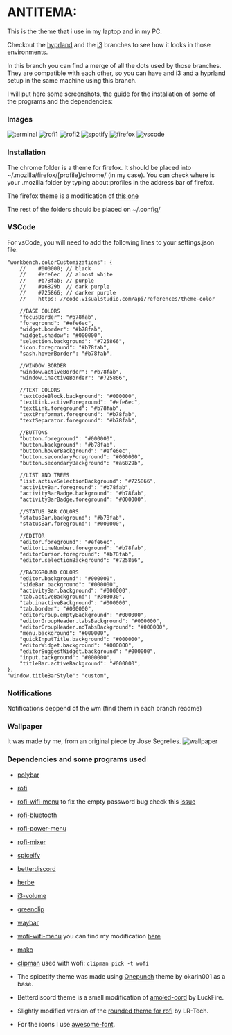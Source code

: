 # ANTITEMA:

This is the theme that i use in my laptop and in my PC.

Checkout the [hyprland](https://github.com/antipersona/ANTITEMA/tree/Hyprland) and the [i3](https://github.com/antipersona/ANTITEMA/tree/i3) branches to see how it looks in those environments.

In this branch you can find a merge of all the dots used by those branches. They are compatible with each other, so you can have and i3 and a hyprland setup in the same machine using this branch.

I will put here some screenshots, the guide for the installation of some of the programs and the dependencies:


### Images
![terminal](screenshots/fetch.png)
![rofi1](screenshots/rofi_1.png)
![rofi2](screenshots/rofi_2.png)
![spotify](screenshots/spoti.png)
![firefox](screenshots/firefox.gif)
![vscode](screenshots/vscode.png)


### Installation
The chrome folder is a theme for firefox. It should be placed into ~/.mozilla/firefox/[profile]/chrome/ (in my case). You can check where is your .mozilla folder by typing about:profiles in the address bar of firefox.

The firefox theme is a modification of [this one](https://github.com/datguypiko/Firefox-Mod-Blur)

The rest of the folders should be placed on ~/.config/


### VSCode
For vsCode, you will need to add the following lines to your settings.json file:

```
"workbench.colorCustomizations": {
    //    #000000; // black
    //    #efe6ec  // almost white
    //    #b78fab; // purple
    //    #a6829b  // dark purple
    //    #725866; // darker purple   
    //    https: //code.visualstudio.com/api/references/theme-color

    //BASE COLORS
    "focusBorder": "#b78fab",
    "foreground": "#efe6ec",
    "widget.border": "#b78fab",
    "widget.shadow": "#000000",
    "selection.background": "#725866",
    "icon.foreground": "#b78fab",
    "sash.hoverBorder": "#b78fab",

    //WINDOW BORDER
    "window.activeBorder": "#b78fab",
    "window.inactiveBorder": "#725866",

    //TEXT COLORS
    "textCodeBlock.background": "#000000",
    "textLink.activeForeground": "#efe6ec",
    "textLink.foreground": "#b78fab",
    "textPreformat.foreground": "#b78fab",
    "textSeparator.foreground": "#b78fab",
 
    //BUTTONS
    "button.foreground": "#000000",
    "button.background": "#b78fab",
    "button.hoverBackground": "#efe6ec",
    "button.secondaryForeground": "#000000",
    "button.secondaryBackground": "#a6829b",

    //LIST AND TREES
    "list.activeSelectionBackground": "#725866",
    "activityBar.foreground": "#b78fab",
    "activityBarBadge.background": "#b78fab",
    "activityBarBadge.foreground": "#000000",

    //STATUS BAR COLORS
    "statusBar.background": "#b78fab",
    "statusBar.foreground": "#000000",

    //EDITOR 
    "editor.foreground": "#efe6ec",
    "editorLineNumber.foreground": "#b78fab",
    "editorCursor.foreground": "#b78fab",
    "editor.selectionBackground": "#725866",

    //BACKGROUND COLORS
    "editor.background": "#000000",
    "sideBar.background": "#000000",
    "activityBar.background": "#000000",
    "tab.activeBackground": "#303030",
    "tab.inactiveBackground": "#000000",
    "tab.border": "#000000",
    "editorGroup.emptyBackground": "#000000",
    "editorGroupHeader.tabsBackground": "#000000",
    "editorGroupHeader.noTabsBackground": "#000000",
    "menu.background": "#000000",
    "quickInputTitle.background": "#000000",
    "editorWidget.background": "#000000",
    "editorSuggestWidget.background": "#000000",
    "input.background": "#000000",
    "titleBar.activeBackground": "#000000",
},
"window.titleBarStyle": "custom",
```


### Notifications
Notifications deppend of the wm (find them in each branch readme)


### Wallpaper
It was made by me, from an original piece by Jose Segrelles.
![wallpaper](screenshots/Jose_Segrelles_El_alienigena_2.jpg) 


### Dependencies and some programs used
- [polybar](https://github.com/polybar/polybar) 
- [rofi](https://github.com/davatorium/rofi)
- [rofi-wifi-menu](https://github.com/zbaylin/rofi-wifi-menu) to fix the empty password bug check this [issue](https://github.com/zbaylin/rofi-wifi-menu/issues/22)
- [rofi-bluetooth](https://github.com/nickclyde/rofi-bluetooth)
- [rofi-power-menu](https://github.com/jluttine/rofi-power-menu)
- [rofi-mixer](https://github.com/joshpetit/rofi-mixer)
- [spiceify](https://spicetify.app/)
- [betterdiscord](https://github.com/BetterDiscord/BetterDiscord)
- [herbe](https://github.com/dudik/herbe)
- [i3-volume](https://github.com/hastinbe/i3-volume)
- [greenclip](https://github.com/erebe/greenclip)
- [waybar](https://github.com/Alexays/Waybar)
- [wofi-wifi-menu](https://github.com/fourstepper/wofi-wifi-menu) you can find my modification [here](wofi/fix-wifi-menu/wofi-wifi-menu.sh)
- [mako](https://github.com/emersion/mako)
- [clipman](https://github.com/yory8/clipman) used with wofi: ```clipman pick -t wofi```

- The spicetify theme was made using [Onepunch](https://github.com/okarin001/Onepunch) theme by okarin001 as a base.
- Betterdiscord theme is a small modification of [amoled-cord](https://github.com/LuckFire/amoled-cord) by LuckFire.  
- Slightly modified version of the [rounded theme for rofi](https://github.com/lr-tech/rofi-themes-collection) by LR-Tech. 
- For the icons I use [awesome-font](https://fontawesome.com/).